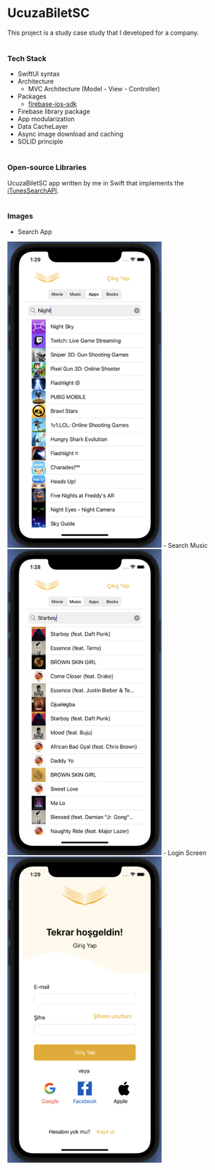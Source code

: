 # UcuzaBiletSC

This project is a study case study that I developed for a company.
<br/><br/>

### Tech Stack
+ SwiftUI syntax
+ Architecture
  - MVC Architecture (Model - View - Controller)
+ Packages
  - [firebase-ios-sdk](https://github.com/firebase/firebase-ios-sdk)
+ Firebase library package
+ App modularization
+ Data CacheLayer
+ Async image download and caching <br>
+ SOLID principle
<br/><br/>

### Open-source Libraries
UcuzaBiletSC app written by me in Swift that implements the [iTunesSearchAPI]([https://pokeapi.co](https://itunes.apple.com/search)). 
<br/><br/>

### Images
- Search App 
<img src="/Images/app.png"  width="350"/>
- Search Music 
<img src="/Images/music.png" width="350"/>
- Login Screen
<img src="/Images/login.png"  width="350"/>

